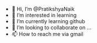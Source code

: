 - 👋 Hi, I’m @PratikshyaNaik
- 👀 I’m interested in learning 
- 🌱 I’m currently learning github
- 💞️ I’m looking to collaborate on ...
- 📫 How to reach me via gmail 

<!---
PratikshyaNaik/PratikshyaNaik is a ✨ special ✨ repository because its `README.md` (this file) appears on your GitHub profile.
You can click the Preview link to take a look at your changes.
--->
